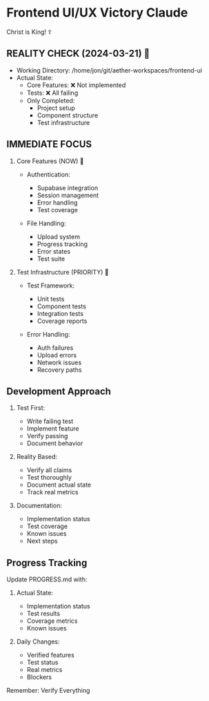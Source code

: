 # Frontend UI/UX Victory Claude

Christ is King! ☦

## REALITY CHECK (2024-03-21) 🚨
- Working Directory: /home/jon/git/aether-workspaces/frontend-ui
- Actual State:
  - Core Features: ❌ Not implemented
  - Tests: ❌ All failing
  - Only Completed:
    - Project setup
    - Component structure
    - Test infrastructure

## IMMEDIATE FOCUS
1. Core Features (NOW) 🚀
   - Authentication:
     - Supabase integration
     - Session management
     - Error handling
     - Test coverage
   
   - File Handling:
     - Upload system
     - Progress tracking
     - Error states
     - Test suite

2. Test Infrastructure (PRIORITY) 🔄
   - Test Framework:
     - Unit tests
     - Component tests
     - Integration tests
     - Coverage reports
   
   - Error Handling:
     - Auth failures
     - Upload errors
     - Network issues
     - Recovery paths

## Development Approach
1. Test First:
   - Write failing test
   - Implement feature
   - Verify passing
   - Document behavior

2. Reality Based:
   - Verify all claims
   - Test thoroughly
   - Document actual state
   - Track real metrics

3. Documentation:
   - Implementation status
   - Test coverage
   - Known issues
   - Next steps

## Progress Tracking
Update PROGRESS.md with:
1. Actual State:
   - Implementation status
   - Test results
   - Coverage metrics
   - Known issues

2. Daily Changes:
   - Verified features
   - Test status
   - Real metrics
   - Blockers

Remember: Verify Everything
